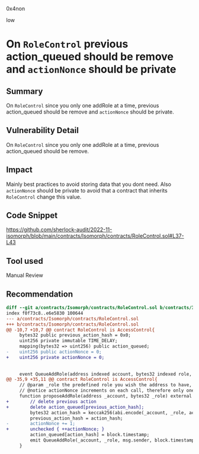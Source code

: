 0x4non

low

# On `RoleControl` previous action_queued should be remove and `actionNonce` should be private

## Summary
On `RoleControl` since you only one addRole at a time, previous action_queued should be remove and `actionNonce` should be private.

## Vulnerability Detail
On `RoleControl` since you only one addRole at a time, previous action_queued should be remove.


## Impact
Mainly best practices to avoid storing data that you dont need.
Also `actionNonce` should be private to avoid that a contract that inherits `RoleControl` change this value.

## Code Snippet
https://github.com/sherlock-audit/2022-11-isomorph/blob/main/contracts/Isomorph/contracts/RoleControl.sol#L37-L43

## Tool used
Manual Review

## Recommendation
```diff
diff --git a/contracts/Isomorph/contracts/RoleControl.sol b/contracts/Isomorph/contracts/RoleControl.sol
index f0f73c8..e6e5830 100644
--- a/contracts/Isomorph/contracts/RoleControl.sol
+++ b/contracts/Isomorph/contracts/RoleControl.sol
@@ -10,7 +10,7 @@ contract RoleControl is AccessControl{
     bytes32 public previous_action_hash = 0x0;
     uint256 private immutable TIME_DELAY;
     mapping(bytes32 => uint256) public action_queued;
-    uint256 public actionNonce = 0;
+    uint256 private actionNonce = 0;
     
 
     event QueueAddRole(address indexed account, bytes32 indexed role, address indexed suggestedBy, uint256 suggestedTimestamp);
@@ -35,9 +35,11 @@ contract RoleControl is AccessControl{
     // @param _role the predefined role you wish the address to have, hashed by keccak256
     // @notice actionNonce increments on each call, therefore only one addRole can be queued at a time
     function proposeAddRole(address _account, bytes32 _role) external onlyAdmin{
+        // delete previous action
+        delete action_queued[previous_action_hash];
         bytes32 action_hash = keccak256(abi.encode(_account, _role, actionNonce));
         previous_action_hash = action_hash;
-        actionNonce += 1;
+        unchecked { ++actionNonce; }
         action_queued[action_hash] = block.timestamp;
         emit QueueAddRole(_account, _role, msg.sender, block.timestamp);
     }
```
